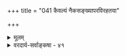 +++
title = "041 कैवल्यं नैकसङ्ख्यापरविरहतया"

+++
<details><summary>मूलम्</summary>

कैवल्यं नैकसंख्यापरविरहतया नापि मुख्यान्यभावौ सङ्घातैक्यं तु राशिक्रममवयवि तु प्राङ्निरस्तं ततोऽन्यत् ।  
तेनासङ्घातरूपे क्वचन निरुपधिः स्यादसावेकसंख्या स्वाधारैकायुरेषा परमुपचरिता सेयमद्रव्यवर्गे ॥ ४१ ॥
</details>

<details><summary>वरदार्य-सर्वाङ्कषा - ४१</summary>

एकत्वं कीदृशमिति शोधयति - कैवल्यमित्यादि । 'मुख्यान्यकेवलेष्वेकम् ' 'एके मुख्यान्यकेवलाः' इति कोशः । तत्र एकत्वसंख्या कैवल्यं **न** = ' केवलं राम इदं कर्तुं समर्थः' इत्यादिप्रयोगात् कैवल्यरूपम् एकत्वं न । **परविरहतया** = इतरनिवृत्तिरूपतया **एकसंख्या** = एकत्वसंख्या हि भावरूपा । मुख्यान्यभावौ **न** = मुख्यत्वरूपं वा अन्यत्वरूपं वा न । 'एकं स्थानं दर्शनीयमस्ति' इत्यादौ प्राधान्यविवक्षया एकपदप्रयोगात् एकत्वं प्राधान्यरूपं न । 'एको घटः' इत्यादौ तादृशार्थाभावात् । एवम् ‘मनस्यन्यत् वचस्यन्यत् कर्मण्यन्यत् दुरात्मनाम्' इति स्थाने 'मनस्येकं वचस्येकं कर्मण्येकं दुरात्मनाम्' इत्यपि प्रयोगात् – **एकम्** = अन्यत्वरूपं न, यतः केवलान्वयिरूपं ह्येकत्वं सर्वत्र भावरूपं दृष्टम् । 'एका सेना' इत्यादौ एकपदप्रयोगात् योधसंघात इत्यर्थात् एकत्वं संघातरूपं तु **राशिक्रमम्** = राशौ - 'एको धान्यराशिः' इत्यादौ यो क्रमः, तमनुसरति । एतत्सर्वमौपचारिकमिति सर्वे जानन्ति । ततः संघातात् **अन्यत्** = अतिरिक्तम् 'एको घटः' इत्यादौ संघातातिरिक्तं अवयवि तु **प्राक्** = पूर्वमेव (जड. 20) निरस्तम् । **तेन** =एवमेषां प्रयोगाणामौपचारिकत्वात् एतत्सर्वविलक्षणा **एकसंख्या** = एकत्वाख्यः मुख्यसंख्यापदार्थः **असंघातरूपे** =पूर्वोक्तस्थलविलक्षणे **क्वचन** = कुत्रचित् **निरुपधिः=अनौपचारिकः** =सहजः स्यात् । निरवयवे परमाण्वादौ सा संख्या स्वीकार्येति सर्वार्थसिद्धिः । 'परमाण्वादौ' इत्यत्रादिना प्रत्येकस्वात्मग्रहणम् । न हि कस्यापि स्वात्मनि 'अहमेकः, उत द्वौ' इति संशयो भवति । तत्रैव संख्यारूपं मुख्यमेक- 



402. 

729 

[ एकत्वस्वरूपे मतभेदः ] 

ऐक्यं स्वाभेदमाहुः कतिचन, न भिदाऽस्त्येकमेवेति दृष्टेः भेदादृष्ट्यैक्यमोहस्तदिति च वचनं तत्र तत्राभ्युपेतम् । अन्ये त्वेतत् स्वसत्त्वं विदुरितरसमुच्चित्यवस्थानुवृत्तं 

तत्पक्षेऽपि स्वरूपादधिकमिदमिह द्वित्वमोहादिसिद्धेः ॥42॥ 



त्वम् । परमात्मन्यपि ' एको देवः' इत्यादिशास्त्रात् । न च परमाणोर्निराकृतत्वात् (जड. 18) कथं तत्रैकत्वसंख्या कथ्यत इति प्रष्टव्यम्, वैशेषिकसंमतपरमाणोरेव निराकरणात् । 'विश्रमस्त्वस्तु दृष्टे' इत्येव तत्रोपसंहारात् । परन्तु तस्यापि सृज्यत्वादनित्यत्वमिति विशेषः । अत एव - **एषा** = संख्या **स्वाधारैकायुः** = तस्या आधारानुगुणा, परमाणुगता अनित्यापि, आत्मगता तु नित्या । **परम्** = परं तु **सेयम्** = एकत्वसंख्या अद्रव्यवर्गे **उपचरिता** = औपचारिकी, अद्रव्ये अद्रव्यस्य सत्त्वासंभवात् - गुणे गुणानङ्गीकारात् ॥ 

मुख्यैकत्वस्य विषये प्रोक्ता लोकायतक्रमात् । न्यायभाष्ये प्रक्रिया तु द्रष्टव्या विमत्सरैः ॥ वात्स्यायनस्य मेधायाः भाषाया वा विजृंभणम् । दृष्ट्वा स्वात्मा शिक्षणीयः हिताय श्रेयसे तथा ॥ वेदान्तदृष्टिरन्या स्यात् अन्या लौकायती तथा । सांकर्यं नैव कर्तव्यं शास्त्रयोरुभयोरपि ॥ कालस्स तु गतः पूर्वः, नूतनः काल आगतः । कालस्यानुगुणं चिन्त्यं संकेतानुगुणं न च ॥ अणूनां परिमाणादिस्वरूपविषये बुधैः । नव्यविज्ञानिमूर्धन्यैः पराक्रान्तं च पश्यत ॥ तत्कालसदृशं प्रोक्तमाचार्यैरिति भाव्यताम् । कूपकूर्मनिभा न स्मो वयमित्यपि चिन्त्यताम् ॥ सत्यं नैकविधं प्रोक्तं सिद्धान्ते स्मर्यतां सदा । अबाधितं स्यात्सत्यं तत् तारतम्येन वर्तते ॥ एकं स्यात्परमं सत्यमितरत्त्ववरं भवेत् । सत्यस्य सत्यं त्वित्यादि श्रुतिरेवाह पश्यत ॥ हृदि द्रोहो न कर्तव्यः कदापि विबुधैः क्वचित् । राजते यत्र भगवान् सर्वसाक्षी सदैव नः ॥ ४१ ॥
</details>
